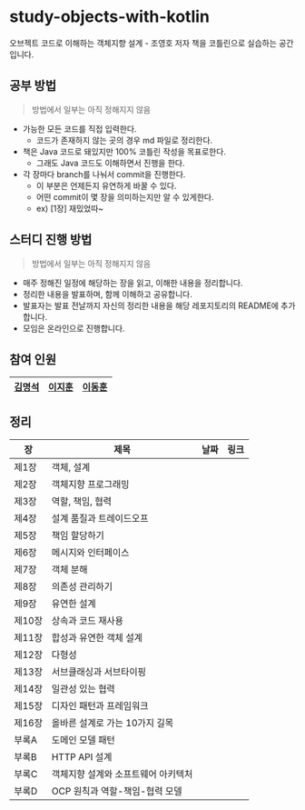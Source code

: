 # study-objects-with-kotlin
오브젝트 코드로 이해하는 객체지향 설계 - 조영호 저자 책을 코틀린으로 실습하는 공간입니다.

## 공부 방법

> 방법에서 일부는 아직 정해지지 않음

- 가능한 모든 코드를 직접 입력한다.
  - 코드가 존재하지 않는 곳의 경우 md 파일로 정리한다.
- 책은 Java 코드로 돼있지만 100% 코틀린 작성을 목표로한다.
  - 그래도 Java 코드도 이해하면서 진행을 한다.
- 각 장마다 branch를 나눠서 commit을 진행한다.
  - 이 부분은 언제든지 유연하게 바꿀 수 있다.
  - 어떤 commit이 몇 장을 의미하는지만 알 수 있게한다.
  - ex) [1장] 재밌었따~
  
## 스터디 진행 방법

> 방법에서 일부는 아직 정해지지 않음

- 매주 정해진 일정에 해당하는 장을 읽고, 이해한 내용을 정리합니다.
- 정리한 내용을 발표하며, 함께 이해하고 공유합니다.
- 발표자는 발표 전날까지 자신의 정리한 내용을 해당 레포지토리의 README에 추가합니다.
- 모임은 온라인으로 진행합니다.

## 참여 인원

|[김명석](https://github.com/audxo112)|[이지훈](https://github.com/lee-ji-hoon)|[이동훈](https://github.com/ldh019)|
|---|---|---|

## 정리

| 장   | 제목                                  | 날짜 | 링크 |
| ---- | ------------------------------------- | ---- | ---- |
| 제1장 | 객체, 설계                           |      |      |
| 제2장 | 객체지향 프로그래밍                 |      |      |
| 제3장 | 역할, 책임, 협력                    |      |      |
| 제4장 | 설계 품질과 트레이드오프             |      |      |
| 제5장 | 책임 할당하기                        |      |      |
| 제6장 | 메시지와 인터페이스                 |      |      |
| 제7장 | 객체 분해                            |      |      |
| 제8장 | 의존성 관리하기                      |      |      |
| 제9장 | 유연한 설계                          |      |      |
| 제10장| 상속과 코드 재사용                  |      |      |
| 제11장| 합성과 유연한 객체 설계             |      |      |
| 제12장| 다형성                               |      |      |
| 제13장| 서브클래싱과 서브타이핑              |      |      |
| 제14장| 일관성 있는 협력                     |      |      |
| 제15장| 디자인 패턴과 프레임워크             |      |      |
| 제16장| 올바른 설계로 가는 10가지 길목       |      |      |
| 부록A| 도메인 모델 패턴                      |      |      |
| 부록B| HTTP API 설계                        |      |      |
| 부록C| 객체지향 설계와 소프트웨어 아키텍처   |      |      |
| 부록D| OCP 원칙과 역할-책임-협력 모델       |      |      |
